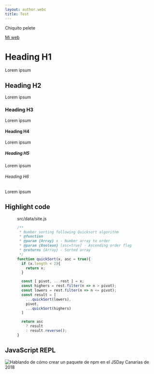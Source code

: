 ```yaml
---
layout: author.webc
title: Test
---
```


<tldr-section>
Chiquito pelete
</tldr-section>

[Mi web](https://ulisesantana.dev)

# Heading H1
Lorem ipsum

## Heading H2
Lorem ipsum

### Heading H3
Lorem ipsum

#### Heading H4
Lorem ipsum

##### Heading H5
Lorem ipsum

###### Heading H6
Lorem ipsum

## Highlight code 

<figure>
<figcaption>src/data/site.js</figcaption>

```js
/**
 * Number sorting following Quicksort algorithm
 * @function
 * @param {Array} x - Number array to order
 * @param {Boolean} [asc=true] - Ascending order flag
 * @returns {Array} - Sorted array
 */
function quickSort(x, asc = true){
  if (x.length < 2){
    return x;
  }

  const [ pivot, ...rest ] = x;
  const highers = rest.filter(n => n > pivot);
  const lowers = rest.filter(n => n <= pivot);
  const result = [
    ...quickSort(lowers),
    pivot,
    ...quickSort(highers)
  ]

  return asc
    ? result
    : result.reverse();
}
```
</figure>

## JavaScript REPL

<js-repl 
  title="Microfrontend rules" 
  height="500" 
  init="[`'1' === 1`, `'Ulises'.rainbow()`]"
  load-to-scope="[`String.prototype.rainbow = function(){return '🌈 ' + this.valueOf() + ' 🌈'}`]">
</js-repl>

![Hablando de cómo crear un paquete de npm en el JSDay Canarias de 2018](/assets/images/jsdaycanarias.jpg)

<youtube-video video-id="T9Frov6wS7U"></youtube-video>

